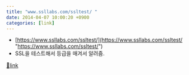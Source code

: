 ```yaml
---
title: "www.ssllabs.com/ssltest/ "
date: 2014-04-07 10:00:20 +0900
categories: [link]
---
```


  
- [https://www.ssllabs.com/ssltest/](https://www.ssllabs.com/ssltest/ "https://www.ssllabs.com/ssltest/")
- SSL을 테스트해서 등급을 매겨서 알려줌.

  



[🔗link](http://www.mins01.com/mh/tech/read/868)